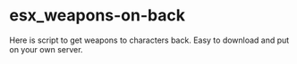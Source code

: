 # esx_weapons-on-back
Here is script to get weapons to characters back. Easy to download and put on your own server.
